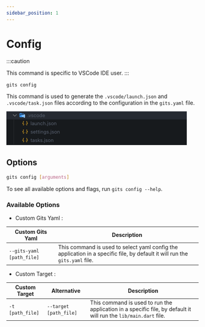 ```yaml
---
sidebar_position: 1
---
```


# Config

:::caution

This command is specific to VSCode IDE user.
:::

```bash
gits config
```

This command is used to generate the `.vscode/launch.json` and `.vscode/task.json` files according to the configuration in the `gits.yaml` file.

![File generated](../../../static/img/generate/config/file_generated.png)

## Options

```bash
gits config [arguments]
```

To see all available options and flags, run `gits config --help`.

### Available Options

- Custom Gits Yaml :

| Custom Gits Yaml | Description |
|----------|-------------|
| `--gits-yaml [path_file]` | This command is used to select yaml config the application in a specific file, by default it will run the `gits.yaml` file. |

- Custom Target :
  
| Custom Target | Alternative | Description |
|----------|-------------|-------------|
| `-t [path_file]` | `--target [path_file]` | This command is used to run the application in a specific file, by default it will run the `lib/main.dart` file. |
